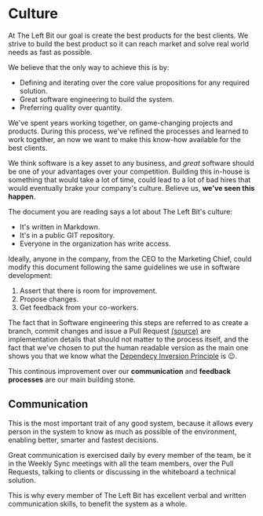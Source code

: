 # Culture

At The Left Bit our goal is create the best products for the best clients. We strive to build the best product so it can reach market and solve real world needs as fast as possible.

We believe that the only way to achieve this is by:
* Defining and iterating over the core value propositions for any required solution. 
* Great software engineering to build the system.
* Preferring quality over quantity.

We've spent years working together, on game-changing projects and products. During this process, we've refined the processes and learned to work together, an now we want to make this know-how available for the best clients. 

We think software is a key asset to any business, and *great* software should be one of your advantages over your competition. Building this in-house is something that would take a lot of time, could lead to a lot of bad hires that would eventually brake your company's culture. Believe us, **we've seen this happen**.

The document you are reading says a lot about The Left Bit's culture: 
* It's written in Markdown.
* It's in a public GIT repository.
* Everyone in the organization has write access.

Ideally, anyone in the company, from the CEO to the Marketing Chief, could modify this document following the same guidelines we use in software development: 

1. Assert that there is room for improvement.
2. Propose changes.
3. Get feedback from your co-workers.

The fact that in Software engineering this steps are referred to as create a branch, commit changes and issue a Pull Request [(source)](http://codeinthehole.com/writing/pull-requests-and-other-good-practices-for-teams-using-github/) are implementation details that should not matter to the process itself, and the fact that we've chosen to put the human readable version as the main one shows you that we know what the [Dependecy Inversion Principle](https://en.wikipedia.org/wiki/Dependency_inversion_principle) is 😉. 

This continous improvement over our **communication** and **feedback processes** are our main building stone.

## Communication

This is the most important trait of any good system, because it allows every person in the system to know as much as possible of the environment, enabling better, smarter and fastest decisions.

Great communication is exercised daily by every member of the team, be it in the Weekly Sync meetings with all the team members, over the Pull Requests, talking to clients or discussing in the whiteboard a technical solution.

This is why every member of The Left Bit has excellent verbal and written communication skills, to benefit the system as a whole.

